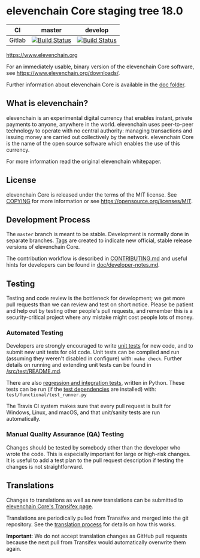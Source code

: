 elevenchain Core staging tree 18.0
===========================

|CI|master|develop|
|-|-|-|
|Gitlab|[![Build Status](https://gitlab.com/elevenchainpay/elevenchain/badges/master/pipeline.svg)](https://gitlab.com/elevenchainpay/elevenchain/-/tree/master)|[![Build Status](https://gitlab.com/elevenchainpay/elevenchain/badges/develop/pipeline.svg)](https://gitlab.com/elevenchainpay/elevenchain/-/tree/develop)|

https://www.elevenchain.org

For an immediately usable, binary version of the elevenchain Core software, see
https://www.elevenchain.org/downloads/.

Further information about elevenchain Core is available in the [doc folder](/doc).

What is elevenchain?
-------------

elevenchain is an experimental digital currency that enables instant, private
payments to anyone, anywhere in the world. elevenchain uses peer-to-peer technology
to operate with no central authority: managing transactions and issuing money
are carried out collectively by the network. elevenchain Core is the name of the open
source software which enables the use of this currency.


For more information read the original elevenchain whitepaper.

License
-------

elevenchain Core is released under the terms of the MIT license. See [COPYING](COPYING) for more
information or see https://opensource.org/licenses/MIT.

Development Process
-------------------

The `master` branch is meant to be stable. Development is normally done in separate branches.
[Tags](https://github.com/Elevenchain/tags) are created to indicate new official,
stable release versions of elevenchain Core.

The contribution workflow is described in [CONTRIBUTING.md](CONTRIBUTING.md)
and useful hints for developers can be found in [doc/developer-notes.md](doc/developer-notes.md).

Testing
-------

Testing and code review is the bottleneck for development; we get more pull
requests than we can review and test on short notice. Please be patient and help out by testing
other people's pull requests, and remember this is a security-critical project where any mistake might cost people
lots of money.

### Automated Testing

Developers are strongly encouraged to write [unit tests](src/test/README.md) for new code, and to
submit new unit tests for old code. Unit tests can be compiled and run
(assuming they weren't disabled in configure) with: `make check`. Further details on running
and extending unit tests can be found in [/src/test/README.md](/src/test/README.md).

There are also [regression and integration tests](/test), written
in Python.
These tests can be run (if the [test dependencies](/test) are installed) with: `test/functional/test_runner.py`

The Travis CI system makes sure that every pull request is built for Windows, Linux, and macOS, and that unit/sanity tests are run automatically.

### Manual Quality Assurance (QA) Testing

Changes should be tested by somebody other than the developer who wrote the
code. This is especially important for large or high-risk changes. It is useful
to add a test plan to the pull request description if testing the changes is
not straightforward.

Translations
------------

Changes to translations as well as new translations can be submitted to
[elevenchain Core's Transifex page](https://www.transifex.com/projects/p/elevenchain/).

Translations are periodically pulled from Transifex and merged into the git repository. See the
[translation process](doc/translation_process.md) for details on how this works.

**Important**: We do not accept translation changes as GitHub pull requests because the next
pull from Transifex would automatically overwrite them again.
